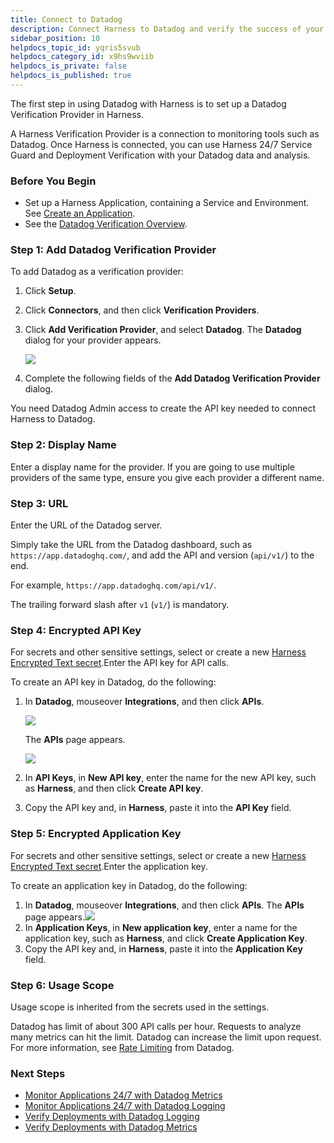 ```yaml
---
title: Connect to Datadog
description: Connect Harness to Datadog and verify the success of your deployments and live microservices.
sidebar_position: 10
helpdocs_topic_id: yqris5svub
helpdocs_category_id: x9hs9wviib
helpdocs_is_private: false
helpdocs_is_published: true
---
```


The first step in using Datadog with Harness is to set up a Datadog Verification Provider in Harness.

A Harness Verification Provider is a connection to monitoring tools such as Datadog. Once Harness is connected, you can use Harness 24/7 Service Guard and Deployment Verification with your Datadog data and analysis.

### Before You Begin

* Set up a Harness Application, containing a Service and Environment. See [Create an Application](../../model-cd-pipeline/applications/application-configuration.md).
* See the [Datadog Verification Overview](../continuous-verification-overview/concepts-cv/datadog-verification-overview.md).

### Step 1: Add Datadog Verification Provider

To add Datadog as a verification provider:

1. Click **Setup**.
2. Click **Connectors**, and then click **Verification Providers**.
3. Click **Add Verification Provider**, and select **Datadog**. The **Datadog** dialog for your provider appears.

   ![](./static/1-datadog-connection-setup-17.png)
   
4. Complete the following fields of the **Add Datadog Verification Provider** dialog.

You need Datadog Admin access to create the API key needed to connect Harness to Datadog.

### Step 2: Display Name

Enter a display name for the provider. If you are going to use multiple providers of the same type, ensure you give each provider a different name.

### Step 3: URL

Enter the URL of the Datadog server. 

Simply take the URL from the Datadog dashboard, such as `https://app.datadoghq.com/`, and add the API and version (`api/v1/`) to the end.

For example, `https://app.datadoghq.com/api/v1/`.

The trailing forward slash after `v1` (`v1/`) is mandatory.

### Step 4: Encrypted API Key

For secrets and other sensitive settings, select or create a new [Harness Encrypted Text secret](../../../firstgen-platform/security/secrets-management/use-encrypted-text-secrets.md).Enter the API key for API calls.

To create an API key in Datadog, do the following:

1. In **Datadog**, mouseover **Integrations**, and then click **APIs**.
   
   [![](./static/1-datadog-connection-setup-18.png)](./static/1-datadog-connection-setup-18.png) 
   
   The **APIs** page appears.
   
   [![](./static/1-datadog-connection-setup-20.png)](./static/1-datadog-connection-setup-20.png)
   
2. In **API Keys**, in **New API key**, enter the name for the new API key, such as **Harness**, and then click **Create API key**.
3. Copy the API key and, in **Harness**, paste it into the **API Key** field.

### Step 5: Encrypted Application Key

For secrets and other sensitive settings, select or create a new [Harness Encrypted Text secret](../../../firstgen-platform/security/secrets-management/use-encrypted-text-secrets.md).Enter the application key.

To create an application key in Datadog, do the following:

1. In **Datadog**, mouseover **Integrations**, and then click **APIs**. The **APIs** page appears.[![](./static/1-datadog-connection-setup-22.png)](./static/1-datadog-connection-setup-22.png)
2. In **Application Keys**, in **New application key**, enter a name for the application key, such as **Harness**, and click **Create Application Key**.
3. Copy the API key and, in **Harness**, paste it into the **Application Key** field.

### Step 6: Usage Scope

Usage scope is inherited from the secrets used in the settings.

Datadog has limit of about 300 API calls per hour. Requests to analyze many metrics can hit the limit. Datadog can increase the limit upon request. For more information, see [Rate Limiting](https://docs.datadoghq.com/api/?lang=python#rate-limiting) from Datadog.

### Next Steps

* [Monitor Applications 24/7 with Datadog Metrics](monitor-applications-24-7-with-datadog-metrics.md)
* [Monitor Applications 24/7 with Datadog Logging](2-24-7-service-guard-for-datadog.md)
* [Verify Deployments with Datadog Logging](3-verify-deployments-with-datadog.md)
* [Verify Deployments with Datadog Metrics](verify-deployments-with-datadog-metrics.md)

